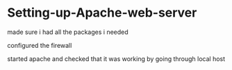 # Setting-up-Apache-web-server

made sure i had all the packages i needed

configured the firewall

started apache and checked that it was working by going through local host
